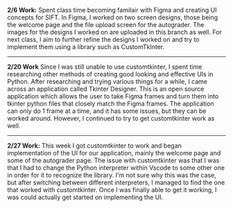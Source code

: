 **2/6 Work:**
Spent class time becoming familair with Figma and creating UI concepts for SIFT.
In Figma, I worked on two screen designs, those being the welcome page and the file upload screen for the autograder.
The images for the designs I worked on are uploaded in this branch as well.
For next class, I aim to further refine the designs I worked on and try to implement them using a library such as CustomTkInter.
____________________________________
**2/20 Work**
Since I was still unable to use customtkinter, I spent time researching other methods of creating good looking and effective UIs in Python. After researching and trying various things for a while, I came across an application called Tkinter Designer. This is an open source application which allows the user to take Figma frames and turn them into tkinter python files that closely match the Figma frames. The application can only do 1 frame at a time, and it has some issues, but they can be worked around. However, I continued to try to get customtkinter work as well.
____________________________________
**2/27 Work:**
This week I got customtkinter to work and began implementation of the UI for our application, mainly the welcome page and some of the autograder page. The issue with customtkinter was that I was that I had to change the Python interpreter within Vscode to some other one in order for it to recognize the library. I'm not sure why this was the case, but after switching between different interpreters, I managed to find the one that worked with customtkinter. Once I was finally able to get it working, I was could actually get started on implementing the UI.
